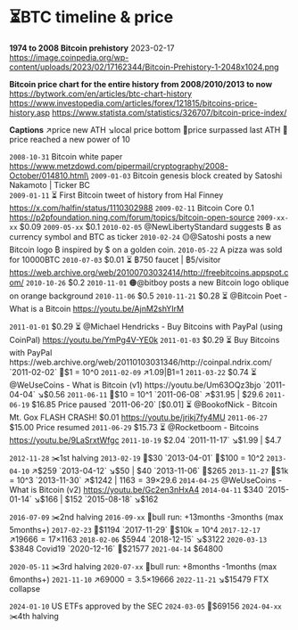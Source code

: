 # ⏳BTC timeline & price

**1974 to 2008 Bitcoin prehistory**
2023-02-17 https://image.coinpedia.org/wp-content/uploads/2023/02/17162344/Bitcoin-Prehistory-1-2048x1024.png

**Bitcoin price chart for the entire history from 2008/2010/2013 to now**
https://bytwork.com/en/articles/btc-chart-history
https://www.investopedia.com/articles/forex/121815/bitcoins-price-history.asp
https://www.statista.com/statistics/326707/bitcoin-price-index/

**Captions**
↗️price new ATH
↘️local price bottom
🚀price surpassed last ATH
📣price reached a new power of 10

`2008-10-31` Bitcoin white paper https://www.metzdowd.com/pipermail/cryptography/2008-October/014810.html\
`2009-01-03` Bitcoin genesis block created by Satoshi Nakamoto | Ticker BC\
`2009-01-11` ⏳ First Bitcoin tweet of history from Hal Finney https://x.com/halfin/status/1110302988
`2009-02-11` Bitcoin Core 0.1 https://p2pfoundation.ning.com/forum/topics/bitcoin-open-source
`2009-xx-xx` $0.09
`2009-05-xx` $0.1
`2010-02-05` @NewLibertyStandard suggests ฿ as currency symbol and BTC as ticker
`2010-02-24` 🟡@Satoshi posts a new Bitcoin logo ₿ inspired by $ on a golden coin.
`2010-05-22` A pizza was sold for 10000BTC
`2010-07-03` $0.01 ⏳ ฿750 faucet | ฿5/visitor https://web.archive.org/web/20100703032414/http://freebitcoins.appspot.com/
`2010-10-26` $0.2
`2010-11-01` 🟠@bitboy posts a new Bitcoin logo oblique on orange background
`2010-11-06` $0.5
`2010-11-21` $0.28 ⏳ @Bitcoin Poet - What is a Bitcoin https://youtu.be/AjnM2shYIrM

`2011-01-01` $0.29 ⏳ @Michael Hendricks - Buy Bitcoins with PayPal (using CoinPal) https://youtu.be/YmPg4V-YE0k
`2011-01-03` $0.29 ⏳ Buy Bitcoins with PayPal https://web.archive.org/web/20110103031346/http://coinpal.ndrix.com/
`2011-02-02` 📣$1 = 10^0
`2011-02-09` ↗️$1.09 | ₿1=$1
`2011-03-22` $0.74 ⏳ @WeUseCoins - What is Bitcoin (v1) https://youtu.be/Um63OQz3bjo
`2011-04-04` ↘️$0.56
`2011-06-11` 📣$10 = 10^1
`2011-06-08` ↗️$31.95 | $29.6
`2011-06-19` $16.85 Price paused
`2011-06-20` [$0.01] ⏳ @BookofNick - Bitcoin Mt. Gox FLASH CRASH! $0.01 https://youtu.be/jrikj7fy4MU
`2011-06-27` $15.00 Price resumed
`2011-06-29` $15.73 ⏳ @Rocketboom - Bitcoins https://youtu.be/9LaSrxtWfgc
`2011-10-19` $2.04
`2011-11-17` ↘️$1.99 | $4.7

`2012-11-28` ✂️1st halving
`2013-02-19` 🚀$30
`2013-04-01` 📣$100 = 10^2
`2013-04-10` ↗️$259
`2013-04-12` ↘️$50 | $40
`2013-11-06` 🚀$265
`2013-11-27` 📣$1k = 10^3
`2013-11-30` ↗️$1242 | $1163 = 39×$29.6
`2014-04-25` @WeUseCoins - What is Bitcoin (v2) https://youtu.be/Gc2en3nHxA4
`2014-04-11` $340
`2015-01-14` ↘️$166 | $152
`2015-08-18` ↘️$162

`2016-07-09` ✂️2nd halving
`2016-09-xx` 🐂bull run: +13months -3months (max 5months+)
`2017-02-23` 🚀$1194
`2017-11-29` 📣$10k = 10^4
`2017-12-17` ↗️$19666 = 17×$1163
`2018-02-06` $5944
`2018-12-15` ↘️$3122
`2020-03-13` $3848 Covid19
`2020-12-16` 🚀$21577
`2021-04-14` $64800

`2020-05-11` ✂️3rd halving
`2020-07-xx` 🐂bull run: +8months -1months (max 6months+)
`2021-11-10` ↗️$69000 = 3.5×$19666
`2022-11-21` ↘️$15479 FTX collapse

`2024-01-10` US ETFs approved by the SEC
`2024-03-05` 🚀$69156
`2024-04-xx` ✂️4th halving
